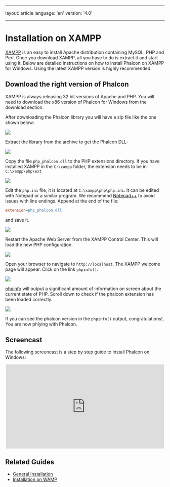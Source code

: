 * * *

layout: article language: 'en' version: '4.0'

* * *

<a name='overview'></a>

# Installation on XAMPP

[XAMPP](https://www.apachefriends.org/download.html) is an easy to install Apache distribution containing MySQL, PHP and Perl. Once you download XAMPP, all you have to do is extract it and start using it. Below are detailed instructions on how to install Phalcon on XAMPP for Windows. Using the latest XAMPP version is highly recommended.

<a name='phalcon'></a>

## Download the right version of Phalcon

XAMPP is always releasing 32 bit versions of Apache and PHP. You will need to download the x86 version of Phalcon for Windows from the download section.

After downloading the Phalcon library you will have a zip file like the one shown below:

![](/assets/images/content/webserver-xampp-1.png)

Extract the library from the archive to get the Phalcon DLL:

![](/assets/images/content/webserver-xampp-2.png)

Copy the file `php_phalcon.dll` to the PHP extensions directory. If you have installed XAMPP in the `C:\xampp` folder, the extension needs to be in `C:\xampp\php\ext`

![](/assets/images/content/webserver-xampp-3.png)

Edit the `php.ini` file, it is located at `C:\xampp\php\php.ini`. It can be edited with Notepad or a similar program. We recommend [Notepad++](https://notepad-plus-plus.org/) to avoid issues with line endings. Append at the end of the file:

```ini
extension=php_phalcon.dll
```

and save it.

![](/assets/images/content/webserver-xampp-4.png)

Restart the Apache Web Server from the XAMPP Control Center. This will load the new PHP configuration.

![](/assets/images/content/webserver-xampp-5.png)

Open your browser to navigate to `http://localhost`. The XAMPP welcome page will appear. Click on the link `phpinfo()`.

![](/assets/images/content/webserver-xampp-6.png)

[phpinfo](http://php.net/manual/en/function.phpinfo.php) will output a significant amount of information on screen about the current state of PHP. Scroll down to check if the phalcon extension has been loaded correctly.

![](/assets/images/content/webserver-xampp-7.png)

If you can see the phalcon version in the `phpinfo()` output, congratulations!, You are now phlying with Phalcon.

<a name='screencast'></a>

## Screencast

The following screencast is a step by step guide to install Phalcon on Windows:

<div align="center">
  <iframe src="https://player.vimeo.com/video/40265988" 
          width="500" 
          height="266" 
          frameborder="0" webkitallowfullscreen mozallowfullscreen allowfullscreen>
  </iframe>
</div>

<a name='related'></a>

## Related Guides

* [General Installation](/3.4/en/installation)
* [Installation on WAMP](/3.4/en/webserver-wamp)